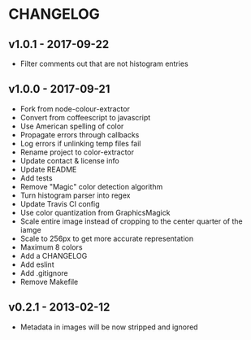 # CHANGELOG

## v1.0.1 - 2017-09-22
* Filter comments out that are not histogram entries

## v1.0.0 - 2017-09-21
* Fork from node-colour-extractor
* Convert from coffeescript to javascript
* Use American spelling of color
* Propagate errors through callbacks
* Log errors if unlinking temp files fail
* Rename project to color-extractor
* Update contact & license info
* Update README
* Add tests
* Remove "Magic" color detection algorithm
* Turn histogram parser into regex
* Update Travis CI config
* Use color quantization from GraphicsMagick
* Scale entire image instead of cropping to the center quarter of the iamge
* Scale to 256px to get more accurate representation
* Maximum 8 colors
* Add a CHANGELOG
* Add eslint
* Add .gitignore
* Remove Makefile

## v0.2.1 - 2013-02-12
* Metadata in images will be now stripped and ignored
